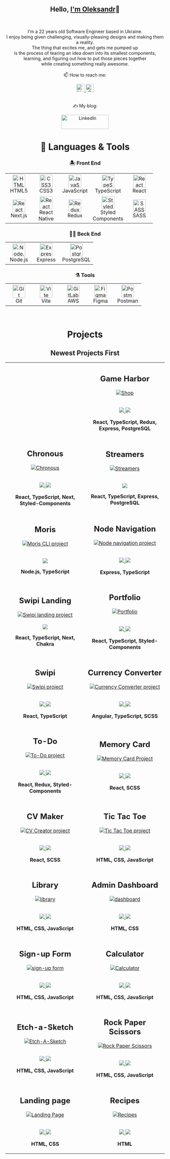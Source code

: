 <h2 align="center">Hello, <a href="https://github.com/alex-dishen" 
  title="Profile">I'm Oleksandr</a>👋</h2>
<br>
<p align="center">
  I'm a 22 years old Software Engineer based in Ukraine.<br>
  I enjoy being given challenging, visually-pleasing designs and making them a reality. <br>
  The thing that excites me, and gets me pumped up <br>
  is the process of tearing an idea down into its smallest components, <br> 
  learning, and figuring out how to put those pieces together<br>
  while creating something really awesome.
 <br>
 <br>
  📫 How to reach me:
</p>

<div align='center'>
  <a href="https://www.linkedin.com/in/alex-dishen/"> 
    <img src="icons/linkedin.svg" alt="LinkedIn" height="25" width='25' />
  </a>
  <a href="mailto: didyshen.oleksandr@gmail.com"> 
    <img src="icons/gmail.svg" alt="Gmail" height="25" width='25' />
  </a>
</div>
<br>

<p align="center">✍️ My blog:</p>

<div align='center'>
  <a href='https://medium.com/@oleksandrdidyshen'>
    <img src="icons/medium.svg" alt="LinkedIn" height="45" width='150' />
  </a>
</div>

<h1 align="center">🚀 Languages & Tools</h1>

<h3 align='center'>🏝️ Front End</h3>

<table align="center">
  <tr>
    <td align="center" height="70" width="70">
      <img src="icons/html5.svg" alt="HTML" width="40" height="40"/>
      <br/>HTML5
    </td>
    <td align="center" height="70" width="70">
      <img src="icons/css3.svg" alt="CSS3" width="40" height="40"/>
      <br/>CSS3
    </td>
    <td align="center" height="70" width="70">
      <img src="icons/javascript.svg" alt="JavaScript" width="40" height="40"/>
      <br/>JavaScript
    </td>
    <td align="center" height="70" width="70">
      <img src="icons/typescript.svg" alt="TypeScript" width="40" height="40"/>
      <br/>TypeScript
    </td>
    <td align="center" height="70" width="70">
      <img src="icons/react.svg" alt="React" width="40" height="40"/>
      <br/>React
    </td>
  </tr>
  <tr>
    <td align="center" height="70" width="70">
      <img src="icons/next.svg" alt="React" width="40" height="40"/>
      <br/>Next.js
    </td>
    <td align="center" height="70" width="70">
      <img src="icons/react.svg" alt="React" width="40" height="40"/>
      <br/>React Native
    </td>
    <td align="center" height="70" width="70">
      <img src="icons/redux.svg" alt="Redux" width="40" height="40"/>
      <br/>Redux
    </td>
    <td align="center" height="70" width="70">
      <img src="icons/styled-components.svg" alt="Styled Components" height="40"/>
      <br/>Styled Components
    </td>
    <td align="center" height="70" width="70">
      <img src="icons/sass.svg" alt="SASS" width="40" height="40"/>
      <br/>SASS
    </td>
  </tr>
</table>

<h3 align='center'>👷🏻 Beck End</h3>

<table align="center">
  <tr>
    <td align="center" height="70" width="70">
      <img src="icons/nodejs.svg" alt="Node.js" width="40" height="40"/>
      <br/>Node.js
    </td>
    <td align="center" height="70" width="70">
      <img src="icons/express.svg" alt="Express" width="40" height="40"/>
      <br/>Express
    </td>
    <td align="center" height="70" width="70">
      <img src="icons/postgres.svg" alt="PostgreSQL" width="40" height="40"/>
      <br/>PostgreSQL
    </td>
  </tr>
</table>

<h3 align='center'>⚗️ Tools</h3>

<table align="center">
  <tr>
    <td align="center" height="70" width="70">
      <img src="icons/git.svg" alt="Git" width="40" height="40"/>
      <br/>Git
    </td>
    <td align="center" height="70" width="70">
      <img src="icons/vite.svg" alt="Vite" width="40" height="40"/>
      <br/>Vite
    </td>
    <td align="center" height="70" width="70">
      <img src="icons/aws.svg" alt="GitLab" width="40" height="40"/>
      <br/>AWS
    </td>
    <td align="center" height="70" width="70">
      <img src="icons/figma.svg" alt="Figma" width="40" height="40"/>
      <br/>Figma
    </td>
    <td align="center" height="70" width="70">
      <img src="icons/postman.svg" alt="Postman" width="40" height="40"/>
      <br/>Postman
    </td>
  </tr>
</table>

<br>

<h1 align="center">Projects</h1>

<h2 align="center">Newest Projects First</h2>

<table>
  <tr>
    <td width='50%'></td>
    <td width='50%'>
      <h2 align='center'>Game Harbor</h2>
      <div align='center'>  
        <a href='https://alex-dishen.github.io/game-harbor/'>
          <img src='img/shop.png' alt='Shop'/>
        </a>
        <br>
        <br>
        <p>
          <a href='https://github.com/alex-dishen/shop'>
            <img src="icons/repo.svg"/>
          </a>
          <a href='https://alex-dishen.github.io/game-harbor/'>
            <img src='icons/live.svg'/>
          </a>
        </p>
        <p><strong>React, TypeScript, Redux, Express, PostgreSQL</strong></p>
      </div>
    </td>
  </tr>
  <tr>
    <td width='50%'>
      <h2 align='center'>Chronous</h2>
      <div align='center'>  
        <a href='https://chronous.midstem.net'>
          <img src='img/chronous.png' alt='Chronous'/>
        </a>
        <br>
        <br>
        <p>
          <a href='https://github.com/midstem/chronous'>
            <img src="icons/repo.svg"/>
          </a>
          <a href='https://chronous.midstem.net'>
            <img src='icons/live.svg'/>
          </a>
        </p>
        <p><strong>React, TypeScript, Next, Styled-Components</strong></p>
      </div>
    </td>
    <td width='50%'>
      <h2 align='center'>Streamers</h2>
      <div align='center'>  
        <a href='https://github.com/alex-dishen/streamers'>
          <img src='img/streamers.png' alt='Streamers'/>
        </a>
        <br>
        <br>
        <p>
          <a href='https://github.com/alex-dishen/streamers'>
            <img src="icons/repo.svg"/>
          </a>
          <!-- <a href=''>
            <img src='icons/live.svg'/>
          </a> -->
        </p>
        <p><strong>React, TypeScript, Express, PostgreSQL</strong></p>
      </div>
    </td>
  </tr>
  <tr>
    <td width='50%'>
      <h2 align='center'>Moris</h2>
      <div align='center'>  
        <a href="https://github.com/alex-dishen/moris">
          <img src='img/moris.jpg' alt='Moris CLI project'/>
        </a>
        <br>
        <br>
        <p>
          <a href='https://github.com/alex-dishen/moris'>
            <img src="icons/repo.svg"/>
          </a>
        </p>
        <p><strong>Node.js, TypeScript</strong></p>
      </div>
    </td>
    <td width='50%'>
      <h2 align='center'>Node Navigation</h2>
      <div align='center'>  
        <a href='https://node-navigation.alex-dishen.repl.co'>
          <img src='img/node-navigation.png' alt='Node navigation project'/>
        </a>
        <br>
        <br>
        <p>
          <a href='https://github.com/alex-dishen/node-navigation'>
            <img src="icons/repo.svg"/>
          </a>
          <a href='https://node-navigation.alex-dishen.repl.co'>
            <img src='icons/live.svg'/>
          </a>
        </p>
        <p><strong>Express, TypeScript</strong></p>
      </div>
    </td>
  </tr>
  <tr>
    <td width='50%'>
      <h2 align='center'>Swipi Landing</h2>
      <div align='center'>  
        <a href='https://swipi.midstem.net'>
          <img src='img/swipi-landing.png' alt='Swipi landing project'/>
        </a>
        <br>
        <br>
        <a href='https://swipi.midstem.net'>
          <img src='icons/live.svg'/>
        </a>
        <p><strong>React, TypeScript, Next, Chakra</strong></p>
      </div>
    </td>
    <td width='50%'>
      <h2 align='center'>Portfolio</h2>
      <div align='center'>  
        <a href='https://alex-dishen.web.app'>
          <img src='img/portfolio.png' alt='Portfolio'/>
        </a>
        <br>
        <br>
        <p>
          <a href='https://github.com/alex-dishen/portfolio'>
            <img src="icons/repo.svg"/>
          </a>
          <a href='https://alex-dishen.web.app'>
            <img src='icons/live.svg'/>
          </a>
        </p>
        <p><strong>React, TypeScript, Styled-Components</strong></p>
      </div>
    </td>
  </tr>
  <tr>
    <td width='50%'>
      <h2 align='center'>Swipi</h2>
      <div align='center'>  
        <a href='https://swipi.midstem.net'>
          <img src='img/slider.png' alt='Swipi project'/>
        </a>
        <br>
        <br>
        <p>
          <a href='https://github.com/midstem/swipi'>
            <img src="icons/repo.svg"/>
          </a>
          <a href='https://swipi.midstem.net'>
            <img src='icons/live.svg'/>
          </a>
        </p>
        <p><strong>React, TypeScript</strong></p>
      </div>
    </td>
    <td width='50%'>
      <h2 align='center'>Currency Converter</h2>
      <div align='center'>  
        <a href='https://alex-dishen.github.io/currency-converter/'>
          <img src='img/currency-converter.png' alt='Currency Converter project'/>
        </a>
        <br>
        <br>
        <p>
          <a href='https://github.com/alex-dishen/currency-converter'>
            <img src="icons/repo.svg"/>
          </a>
          <a href='https://alex-dishen.github.io/currency-converter/'>
            <img src='icons/live.svg'/>
          </a>
        </p>
        <p><strong>Angular, TypeScript, SCSS</strong></p>
      </div>
    </td>
  </tr>
  <tr>
    <td width='50%'>
      <h2 align='center'>To-Do</h2>
      <div align='center'>  
        <a href='https://alex-dishen.github.io/todo-app/'>
          <img src='img/todo.png' alt='To-Do project'/>
        </a>
        <br>
        <br>
        <p>
          <a href='https://github.com/alex-dishen/todo-app'>
            <img src="icons/repo.svg"/>
          </a>
          <a href='https://alex-dishen.github.io/todo-app/'>
            <img src='icons/live.svg'/>
          </a>
        </p>
        <p><strong>React, Redux, Styled-Components</strong></p>
      </div>
    </td>
    <td width='50%'>
      <h2 align='center'>Memory Card</h2>
      <div align='center'>  
        <a href='https://alex-dishen.github.io/memory-card/'>
          <img src='img/memory-card.png' alt='Memory Card Project'/>
        </a>
        <br>
        <br>
        <p>
          <a href='https://github.com/alex-dishen/memory-card'>
            <img src="icons/repo.svg"/>
          </a>
          <a href='https://alex-dishen.github.io/memory-card/'>
            <img src='icons/live.svg'/>
          </a>
        </p>
        <p><strong>React, SCSS</strong></p>
      </div>
    </td>
  </tr>
  <tr>
    <td width='50%'>
    <h2 align='center'>CV Maker</h2>
      <div align='center'>  
        <a href='https://alex-dishen.github.io/cv-maker/'>
          <img src='img/cv.png' alt='CV Creator project'/>
        </a>
        <br>
        <br>
        <p>
          <a href='https://github.com/alex-dishen/cv-maker'>
            <img src="icons/repo.svg"/>
          </a>
          <a href='https://alex-dishen.github.io/cv-maker/'>
            <img src='icons/live.svg'/>
          </a>
        </p>
        <p><strong>React, SCSS</strong></p>
      </div></td>
    <td width='50%'>
      <h2 align='center'>Tic Tac Toe</h2>
      <div align='center'>  
        <a href='https://alex-dishen.github.io/tic-tac-toe/'>
          <img src='img/tic-tac-toe.png' alt='Tic Tac Toe project'/>
        </a>
        <br>
        <br>
        <p>
          <a href='https://github.com/alex-dishen/tic-tac-toe'>
            <img src="icons/repo.svg"/>
          </a>
          <a href='https://alex-dishen.github.io/tic-tac-toe/'>
            <img src='icons/live.svg'/>
          </a>
        </p>
        <p><strong>HTML, CSS, JavaScript</strong></p>
      </div>
    </td>
  </tr>
  <tr>
    <td width='50%'>
      <h2 align='center'>Library</h2>
      <div align='center'>  
        <a href='https://alex-dishen.github.io/library/'>
          <img src='img/library.png' alt='library'/>
        </a>
        <br>
        <br>
        <p>
          <a href='https://github.com/alex-dishen/library'>
            <img src="icons/repo.svg"/>
          </a>
          <a href='https://alex-dishen.github.io/library/'>
            <img src='icons/live.svg'/>
          </a>
        </p>
        <p><strong>HTML, CSS, JavaScript</strong></p>
      </div>
    </td>
    <td width='50%'>
      <h2 align="center">Admin Dashboard</h2>
      <div align="center">  
        <a href='https://alex-dishen.github.io/admin-dashboard/'>
          <img src="img/admin_dashboard.png" alt="dashboard"/>
        </a>
        <br>
        <br>
        <p>
          <a href='https://github.com/alex-dishen/admin-dashboard'>
            <img src="icons/repo.svg"/>
          </a>
          <a href="https://alex-dishen.github.io/admin-dashboard/">
            <img src="icons/live.svg"/>
          </a>
        </p>
        <p><strong>HTML, CSS</strong></p>
      </div>
    </td>
  </tr>
  <tr>
    <td width='50%'>
      <h2 align="center">Sign-up Form</h2>
      <div align="center">  
        <a href='https://alex-dishen.github.io/sign-up-form/'>
          <img src="img/sign-up-form.png" alt="sign-up form"/>
        </a>
        <br>
        <br>
        <p>
          <a href='https://github.com/alex-dishen/sign-up-form'>
            <img src="icons/repo.svg"/>
          </a>
          <a href="https://alex-dishen.github.io/sign-up-form/">
            <img src="icons/live.svg"/>
          </a>
        </p>
        <p><strong>HTML, CSS, JavaScript</strong></p>
      </div>
    </td>    
    <td width='50%'>
      <h2 align="center">Calculator</h2>
      <div align="center">  
        <a href='https://alex-dishen.github.io/calculator/'>
          <img src="img/Calculator.png" alt="Calculator"/>
        </a>
        <br>
        <br>
        <p>
          <a href="https://github.com/alex-dishen/calculator">
            <img src="icons/repo.svg"/>
          </a>
          <a href="https://alex-dishen.github.io/calculator/">
            <img src="icons/live.svg"/>
          </a>
        </p>
        <p><strong>HTML, CSS, JavaScript</strong></p>
      </div>
    </td>
  </tr>
  <tr>
    <td width='50%'>
      <h2 align="center">Etch-a-Sketch</h2>
      <div align="center">  
        <a href='https://alex-dishen.github.io/etch-a-sketch/'>
          <img src="img/etch-a-sketch.png" alt="Etch-A-Sketch"/>
        </a>
        <br>
        <br>
        <p>
          <a href="https://github.com/alex-dishen/etch-a-sketch">
            <img src="icons/repo.svg"/>
          </a>
          <a href="https://alex-dishen.github.io/etch-a-sketch/">
            <img src="icons/live.svg"/>
          </a>
        </p>
        <p><strong>HTML, CSS, JavaScript</strong></p>
      </div>
    </td>
    <td width='50%'>
      <h2 align="center">Rock Paper Scissors</h2>
      <div align="center">  
        <a href='https://alex-dishen.github.io/rock-paper-scissors/'>
          <img src="img/rock-paper-scissors.png" alt="Rock Paper Scissors"/>
        </a>
        <br>
        <br>
        <p>
          <a href="https://github.com/alex-dishen/rock-paper-scissors">
            <img src="icons/repo.svg"/>
          </a>
          <a href="https://alex-dishen.github.io/rock-paper-scissors/">
            <img src="icons/live.svg"/>
          </a>
        </p>
        <p><strong>HTML, CSS, JavaScript</strong></p>
      </div>
    </td>
  </tr>
  <tr>
    <td width='50%'>
      <h2 align="center">Landing page</h2>
      <div align="center">  
        <a href='https://alex-dishen.github.io/landing-page/'>
          <img src="img/landing-page.png" alt="Landing Page"/>
        </a>
        <br>
        <br>
        <p>
          <a href="https://github.com/alex-dishen/landing-page">
            <img src="icons/repo.svg"/>
          </a>
          <a href="https://alex-dishen.github.io/landing-page/">
            <img src="icons/live.svg"/>
          </a>
        </p>
        <p><strong>HTML, CSS</strong></p>
      </div>
    </td>
    <td width='50%'>
      <h2 align="center">Recipes</h2>
      <div align="center">  
        <a href='https://alex-dishen.github.io/recipes/'>
          <img src="img/recipes.png" alt="Recipes"/>
        </a>
        <br>
        <br>
        <p>
          <a href="https://github.com/alex-dishen/recipes">
            <img src="icons/repo.svg"/>
          </a>
          <a href="https://alex-dishen.github.io/recipes/">
            <img src="icons/live.svg"/>
          </a>
        </p>
        <p><strong>HTML</strong></p>
      </div>
    </td>
  </tr>
</table>
